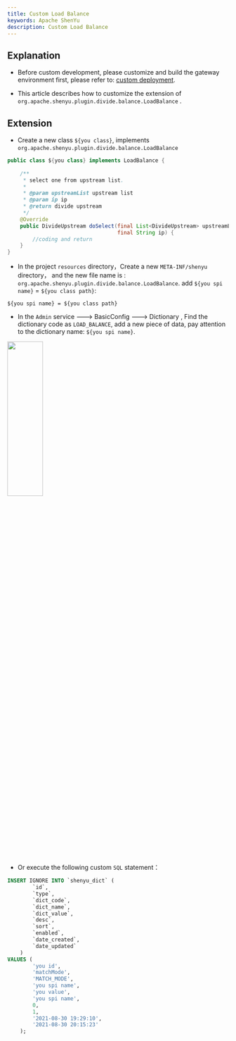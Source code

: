 ```yaml
---
title: Custom Load Balance
keywords: Apache ShenYu
description: Custom Load Balance
---
```


## Explanation

* Before custom development, please customize and build the gateway environment first, please refer to: [custom deployment](../deployment-custom).

* This article describes how to customize the extension of `org.apache.shenyu.plugin.divide.balance.LoadBalance` .

## Extension

* Create a new class `${you class}`, implements `org.apache.shenyu.plugin.divide.balance.LoadBalance`

```java
public class ${you class} implements LoadBalance {
   
    /**
     * select one from upstream list.
     *
     * @param upstreamList upstream list
     * @param ip ip
     * @return divide upstream
     */
    @Override
    public DivideUpstream doSelect(final List<DivideUpstream> upstreamList, 
                                   final String ip) {
        //coding and return
    }
}
```

* In the project  `resources` directory，Create a new `META-INF/shenyu` directory， and the new file name is : `org.apache.shenyu.plugin.divide.balance.LoadBalance`.
add `${you spi name}` = `${you class path}`:

```
${you spi name} = ${you class path}
```

* In the `Admin` service ---> BasicConfig ---> Dictionary ,  Find the dictionary code as `LOAD_BALANCE`, add a new piece of data, pay attention to the dictionary name: `${you spi name}`.

<img src="/img/shenyu/custom/custom-load-balance-en.jpg" width="40%" height="30%" />

* Or execute the following custom `SQL` statement：

```sql
INSERT IGNORE INTO `shenyu_dict` (
        `id`,
        `type`,
        `dict_code`,
        `dict_name`,
        `dict_value`,
        `desc`,
        `sort`,
        `enabled`,
        `date_created`,
        `date_updated`
    )
VALUES (
        'you id',
        'matchMode',
        'MATCH_MODE',
        'you spi name',
        'you value',
        'you spi name',
        0,
        1,
        '2021-08-30 19:29:10',
        '2021-08-30 20:15:23'
    );
```







